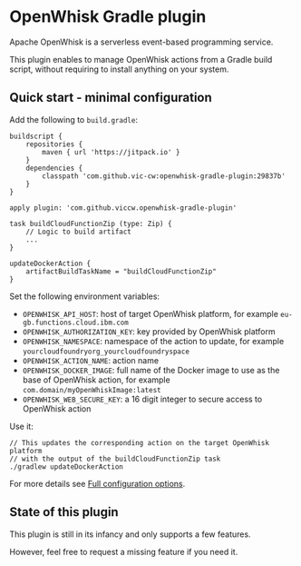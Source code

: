 # OpenWhisk Gradle plugin

Apache OpenWhisk is a serverless event-based programming service.

This plugin enables to manage OpenWhisk actions from a Gradle build script,
without requiring to install anything on your system.

## Quick start - minimal configuration

Add the following to `build.gradle`:

    buildscript {
        repositories {
            maven { url 'https://jitpack.io' }
        }
        dependencies {
            classpath 'com.github.vic-cw:openwhisk-gradle-plugin:29837b'
        }
    }
    
    apply plugin: 'com.github.viccw.openwhisk-gradle-plugin'
    
    task buildCloudFunctionZip (type: Zip) {
        // Logic to build artifact
        ...
    }
    
    updateDockerAction {
        artifactBuildTaskName = "buildCloudFunctionZip"
    }

Set the following environment variables:

- `OPENWHISK_API_HOST`: host of target OpenWhisk platform, for example `eu-gb.functions.cloud.ibm.com`
- `OPENWHISK_AUTHORIZATION_KEY`: key provided by OpenWhisk platform
- `OPENWHISK_NAMESPACE`: namespace of the action to update,
  for example `yourcloudfoundryorg_yourcloudfoundryspace`
- `OPENWHISK_ACTION_NAME`: action name
- `OPENWHISK_DOCKER_IMAGE`: full name of the Docker image to use as the base of OpenWhisk action,
  for example `com.domain/myOpenWhiskImage:latest`
- `OPENWHISK_WEB_SECURE_KEY`: a 16 digit integer to secure access to OpenWhisk action

Use it:

    // This updates the corresponding action on the target OpenWhisk platform
    // with the output of the buildCloudFunctionZip task
    ./gradlew updateDockerAction

For more details see [Full configuration options](./docs/full_configuration_options.md).

## State of this plugin

This plugin is still in its infancy and only supports a few features.

However, feel free to request a missing feature if you need it.
